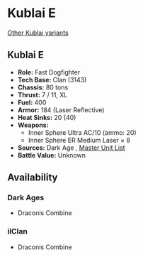 # Kublai E 

[Other Kublai variants](../kublai.md) 

## Kublai E 

- **Role:** Fast Dogfighter 
- **Tech Base:** Clan (3143) 
- **Chassis:** 80 tons 
- **Thrust:** 7 / 11, XL 
- **Fuel:** 400 
- **Armor:** 184 (Laser Reflective) 
- **Heat Sinks:** 20 (40) 
- **Weapons:** 
  - Inner Sphere Ultra AC/10 (ammo: 20) 
  - Inner Sphere ER Medium Laser × 8 
- **Sources:** Dark Age , [Master Unit List](http://masterunitlist.info/Unit/Details/7667) 
- **Battle Value:** Unknown 

## Availability 

### Dark Ages 

- Draconis Combine 

### ilClan 

- Draconis Combine 

